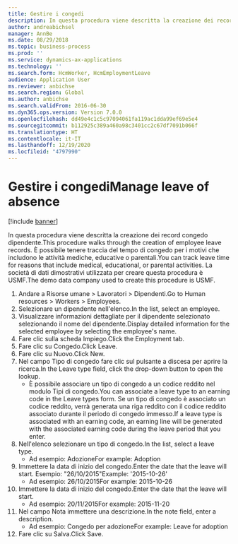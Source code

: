 ```yaml
---
title: Gestire i congedi
description: In questa procedura viene descritta la creazione dei record congedo dipendente.
author: andreabichsel
manager: AnnBe
ms.date: 08/29/2018
ms.topic: business-process
ms.prod: ''
ms.service: dynamics-ax-applications
ms.technology: ''
ms.search.form: HcmWorker, HcmEmploymentLeave
audience: Application User
ms.reviewer: anbichse
ms.search.region: Global
ms.author: anbichse
ms.search.validFrom: 2016-06-30
ms.dyn365.ops.version: Version 7.0.0
ms.openlocfilehash: dd49e4c1c5c97094061fa119ac1dda99ef69e5e4
ms.sourcegitcommit: b112925c389a460a98c3401cc2c67df7091b066f
ms.translationtype: HT
ms.contentlocale: it-IT
ms.lasthandoff: 12/19/2020
ms.locfileid: "4797990"
---
```

# <a name="manage-leave-of-absence"></a><span data-ttu-id="07b63-103">Gestire i congedi</span><span class="sxs-lookup"><span data-stu-id="07b63-103">Manage leave of absence</span></span>

[!include [banner](../../includes/banner.md)]

<span data-ttu-id="07b63-104">In questa procedura viene descritta la creazione dei record congedo dipendente.</span><span class="sxs-lookup"><span data-stu-id="07b63-104">This procedure walks through the creation of employee leave records.</span></span> <span data-ttu-id="07b63-105">È possibile tenere traccia del tempo di congedo per i motivi che includono le attività mediche, educative o parentali.</span><span class="sxs-lookup"><span data-stu-id="07b63-105">You can track leave time for reasons that include medical, educational, or parental activities.</span></span> <span data-ttu-id="07b63-106">La società di dati dimostrativi utilizzata per creare questa procedura è USMF.</span><span class="sxs-lookup"><span data-stu-id="07b63-106">The demo data company used to create this procedure is USMF.</span></span>

1. <span data-ttu-id="07b63-107">Andare a Risorse umane > Lavoratori > Dipendenti.</span><span class="sxs-lookup"><span data-stu-id="07b63-107">Go to Human resources > Workers > Employees.</span></span>
2. <span data-ttu-id="07b63-108">Selezionare un dipendente nell'elenco.</span><span class="sxs-lookup"><span data-stu-id="07b63-108">In the list, select an employee.</span></span>
3. <span data-ttu-id="07b63-109">Visualizzare informazioni dettagliate per il dipendente selezionato selezionando il nome del dipendente.</span><span class="sxs-lookup"><span data-stu-id="07b63-109">Display detailed information for the selected employee by selecting the employee's name.</span></span>
4. <span data-ttu-id="07b63-110">Fare clic sulla scheda Impiego.</span><span class="sxs-lookup"><span data-stu-id="07b63-110">Click the Employment tab.</span></span>
5. <span data-ttu-id="07b63-111">Fare clic su Congedo.</span><span class="sxs-lookup"><span data-stu-id="07b63-111">Click Leave.</span></span>
6. <span data-ttu-id="07b63-112">Fare clic su Nuovo.</span><span class="sxs-lookup"><span data-stu-id="07b63-112">Click New.</span></span>
7. <span data-ttu-id="07b63-113">Nel campo Tipo di congedo fare clic sul pulsante a discesa per aprire la ricerca.</span><span class="sxs-lookup"><span data-stu-id="07b63-113">In the Leave type field, click the drop-down button to open the lookup.</span></span>
    * <span data-ttu-id="07b63-114">È possibile associare un tipo di congedo a un codice reddito nel modulo Tipi di congedo.</span><span class="sxs-lookup"><span data-stu-id="07b63-114">You can associate a leave type to an earning code in the Leave types form.</span></span> <span data-ttu-id="07b63-115">Se un tipo di congedo è associato un codice reddito, verrà generata una riga reddito con il codice reddito associato durante il periodo di congedo immesso.</span><span class="sxs-lookup"><span data-stu-id="07b63-115">If a leave type is associated with an earning code, an earning line will be generated with the associated earning code during the leave period that you enter.</span></span>  
8. <span data-ttu-id="07b63-116">Nell'elenco selezionare un tipo di congedo.</span><span class="sxs-lookup"><span data-stu-id="07b63-116">In the list, select a leave type.</span></span> 
    * <span data-ttu-id="07b63-117">Ad esempio: Adozione</span><span class="sxs-lookup"><span data-stu-id="07b63-117">For example: Adoption</span></span>  
9. <span data-ttu-id="07b63-118">Immettere la data di inizio del congedo.</span><span class="sxs-lookup"><span data-stu-id="07b63-118">Enter the date that the leave will start.</span></span> <span data-ttu-id="07b63-119">Esempio: "26/10/2015"</span><span class="sxs-lookup"><span data-stu-id="07b63-119">Example: '2015-10-26'</span></span>
    * <span data-ttu-id="07b63-120">Ad esempio: 26/10/2015</span><span class="sxs-lookup"><span data-stu-id="07b63-120">For example:  2015-10-26</span></span>  
10. <span data-ttu-id="07b63-121">Immettere la data di inizio del congedo.</span><span class="sxs-lookup"><span data-stu-id="07b63-121">Enter the date that the leave will start.</span></span> 
    * <span data-ttu-id="07b63-122">Ad esempio: 20/11/2015</span><span class="sxs-lookup"><span data-stu-id="07b63-122">For example:  2015-11-20</span></span>  
11. <span data-ttu-id="07b63-123">Nel campo Nota immettere una descrizione.</span><span class="sxs-lookup"><span data-stu-id="07b63-123">In the note field, enter a description.</span></span>
    * <span data-ttu-id="07b63-124">Ad esempio: Congedo per adozione</span><span class="sxs-lookup"><span data-stu-id="07b63-124">For example: Leave for adoption</span></span>  
12. <span data-ttu-id="07b63-125">Fare clic su Salva.</span><span class="sxs-lookup"><span data-stu-id="07b63-125">Click Save.</span></span>

